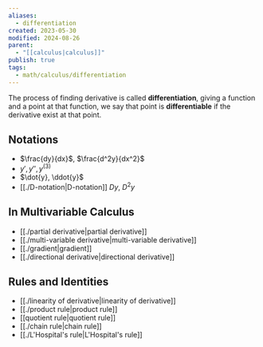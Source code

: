 ```yaml
---
aliases:
  - differentiation
created: 2023-05-30
modified: 2024-08-26
parent:
  - "[[calculus|calculus]]"
publish: true
tags:
  - math/calculus/differentiation
---
```

The process of finding derivative is called **differentiation**, giving a function and a point at that function, we say that point is **differentiable** if the derivative exist at that point.

## Notations
- $\frac{dy}{dx}$, $\frac{d^2y}{dx^2}$
- $y', y'', y^{(3)}$
- $\dot{y}, \ddot{y}$
- [[./D-notation|D-notation]] $Dy$, $D^2 y$

## In Multivariable Calculus
- [[./partial derivative|partial derivative]]
- [[./multi-variable derivative|multi-variable derivative]]
- [[./gradient|gradient]]
- [[./directional derivative|directional derivative]]

## Rules and Identities
- [[./linearity of derivative|linearity of derivative]]
- [[./product rule|product rule]]
- [[quotient rule|quotient rule]]
- [[./chain rule|chain rule]]
- [[./L'Hospital's rule|L'Hospital's rule]]